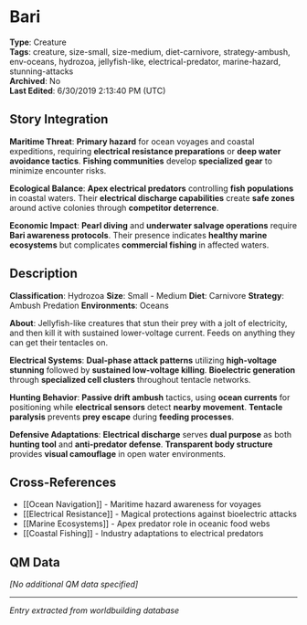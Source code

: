 # Bari

**Type**: Creature  
**Tags**: creature, size-small, size-medium, diet-carnivore, strategy-ambush, env-oceans, hydrozoa, jellyfish-like, electrical-predator, marine-hazard, stunning-attacks  
**Archived**: No  
**Last Edited**: 6/30/2019 2:13:40 PM (UTC)

## Story Integration
**Maritime Threat**: **Primary hazard** for ocean voyages and coastal expeditions, requiring **electrical resistance preparations** or **deep water avoidance tactics**. **Fishing communities** develop **specialized gear** to minimize encounter risks.

**Ecological Balance**: **Apex electrical predators** controlling **fish populations** in coastal waters. Their **electrical discharge capabilities** create **safe zones** around active colonies through **competitor deterrence**.

**Economic Impact**: **Pearl diving** and **underwater salvage operations** require **Bari awareness protocols**. Their presence indicates **healthy marine ecosystems** but complicates **commercial fishing** in affected waters.

## Description
**Classification**:
Hydrozoa
**Size**:
Small - Medium
**Diet**:
Carnivore
**Strategy**:
Ambush Predation
**Environments**:
Oceans

**About**:
Jellyfish-like creatures that stun their prey with a jolt of electricity, and then kill it with sustained lower-voltage current. Feeds on anything they can get their tentacles on.

**Electrical Systems**: **Dual-phase attack patterns** utilizing **high-voltage stunning** followed by **sustained low-voltage killing**. **Bioelectric generation** through **specialized cell clusters** throughout tentacle networks.

**Hunting Behavior**: **Passive drift ambush** tactics, using **ocean currents** for positioning while **electrical sensors** detect **nearby movement**. **Tentacle paralysis** prevents **prey escape** during **feeding processes**.

**Defensive Adaptations**: **Electrical discharge** serves **dual purpose** as both **hunting tool** and **anti-predator defense**. **Transparent body structure** provides **visual camouflage** in open water environments.

## Cross-References
- [[Ocean Navigation]] - Maritime hazard awareness for voyages
- [[Electrical Resistance]] - Magical protections against bioelectric attacks
- [[Marine Ecosystems]] - Apex predator role in oceanic food webs
- [[Coastal Fishing]] - Industry adaptations to electrical predators

## QM Data
*[No additional QM data specified]*

---
*Entry extracted from worldbuilding database*
